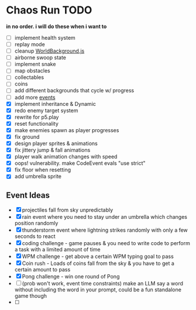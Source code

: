 # Chaos Run TODO
**in no order. i will do these when i want to**

- [ ] implement health system
- [ ] replay mode
- [ ] cleanup [WorldBackground.js](classes/WorldBackground.js)
- [ ] airborne swoop state
- [ ] implement snake
- [ ] map obstacles
- [ ] collectables
- [ ] coins
- [ ] add different backgrounds that cycle w/ progress
- [ ] add more [events](#event-ideas)
- [x] implement inheritance & Dynamic
- [x] redo enemy target system
- [x] rewrite for p5.play
- [x] reset functionality
- [x] make enemies spawn as player progresses
- [x] fix ground
- [x] design player sprites & animations
- [x] fix jittery jump & fall animations
- [x] player walk animation changes with speed
- [x] oops! vulnerability. make CodeEvent evals "use strict"
- [x] fix floor when resetting
- [x] add umbrella sprite

## Event Ideas
- [x] projectiles fall from sky unpredictably
- [x] rain event where you need to stay under an umbrella which changes position randomly
- [x] thunderstorm event where lightning strikes randomly with only a few seconds to react
- [x] coding challenge - game pauses & you need to write code to perform a task with a limited amount of time
- [x] WPM challenge - get above a certain WPM typing goal to pass
- [x] Coin rush - Loads of coins fall from the sky & you have to get a certain amount to pass
- [x] Pong challenge - win one round of Pong
- [ ] (prob won't work, event time constraints) make an LLM say a word without including the word in your prompt, could be a fun standalone game though
- [ ] 
